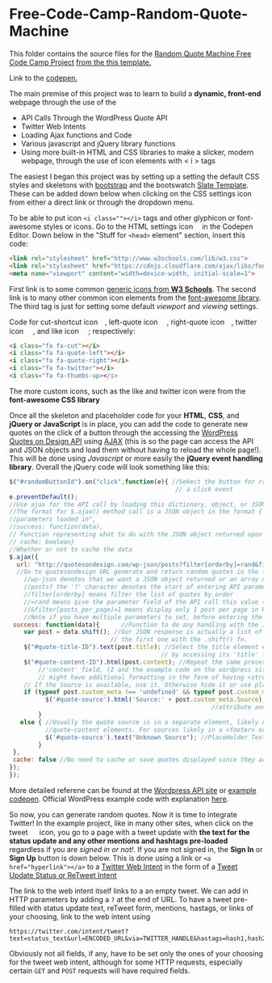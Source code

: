 # Free-Code-Camp-Random-Quote-Machine
This folder contains the source files for the <a href="https://www.freecodecamp.com/challenges/build-a-random-quote-machine">Random Quote Machine Free Code Camp Project</a> <a href="https://codepen.io/FreeCodeCamp/full/ONjoLe/">from the this template.</a>

Link to the <a href="http://codepen.io/joshpas4991/full/JbqXwp/">codepen.</a>

The main premise of this project was to learn to build a <strong>dynamic, front-end</strong> webpage through the use of the
<ul>
<li>API Calls Through the WordPress Quote API</li>
<li>Twitter Web Intents</li>
<li>Loading Ajax functions and Code</li>
<li>Various javascript and jQuery library functions</li>
<li>Using more built-in HTML and CSS libraries to make a slicker, modern webpage, through the use of icon elements with &lt i &gt  tags</li> 
</ul>

The easiest I began this project was by setting up a setting the default CSS styles and skeletons with <a href="http://getbootstrap.com/css/">bootstrap</a> and the bootswatch <a href="https://bootswatch.com/slate/">Slate Template</a>. These can be added down below when clicking on the CSS settings icon <img src="http://image.flaticon.com/icons/svg/17/17214.svg" width="10" height="10"> from either a direct link or through the dropdown menu.

To be able to put icon `<i class=""></i>` tags and other glyphicon or font-awesome styles or icons. Go to the HTML settings icon <img src="http://image.flaticon.com/icons/svg/17/17214.svg" width="10" height="10"> in the Codepen Editor. Down below in the "Stuff for `<head>` element" section, insert this code:
```html
<link rel="stylesheet" href="http://www.w3schools.com/lib/w3.css">
<link rel="stylesheet" href="https://cdnjs.cloudflare.com/ajax/libs/font-awesome/4.7.0/css/font-awesome.min.css">
<meta name="viewport" content="width=device-width, initial-scale=1">
```
First link is to some common <a href="http://www.w3schools.com/icons/">generic icons from <strong>W3 Schools</strong></a>.
The second link is to many other common icon elements from the <a href="http://fontawesome.io/icons/">font-awesome library</a>.
The third tag is just for setting some default <em>viewport</em> and <em>viewing</em> settings.

Code for cut-shortcut icon <img src="https://cdn3.iconfinder.com/data/icons/google-material-design-icons/48/ic_content_cut_48px-128.png" height="10" width="10">, left-quote icon <img src="https://image.freepik.com/free-icon/quote-left_318-42188.jpg" height="10" width="10"> , right-quote icon <img src="https://upload.wikimedia.org/wikipedia/commons/thumb/f/fc/Quote_right_font_awesome.svg/512px-Quote_right_font_awesome.svg.png" height="10" width="10">, twitter icon <img src="https://cdn1.iconfinder.com/data/icons/logotypes/32/twitter-128.png" height="15" width="15">, and like icon <img src="https://d30y9cdsu7xlg0.cloudfront.net/png/70801-200.png" height="15" width="15">; respectively:
```html
<i class="fa fa-cut"></i>
<i class="fa fa-quote-left"></i>
<i class="fa fa-quote-right"></i>
<i class="fa fa-twitter"></i>
<i class="fa fa-thumbs-up></i>
```
The more custom icons, such as the like and twitter icon were from the <strong>font-awesome CSS library</strong>

Once all the skeleton and placeholder code for your <strong>HTML</strong>, <strong>CSS</strong>, and <strong>jQuery or JavaScript</strong> is in place, you can add the code to generate new quotes on the click of a button through the accessing the <a href="https://quotesondesign.com/api-v4-0/">WordPress Quotes on Design API</a> using <a href="http://www.w3schools.com/jquery/jquery_ref_ajax.asp">AJAX</a> (this is so the page can access the API and JSON objects and load them without having to reload the whole page!). This will be done using <em>Javascript</em> or more easily the <strong>jQuery event handling library</strong>. Overall the jQuery code will look something like this:
```javascript
$("#randomButtonId").on("click",function(e){ //Sekect the button for random quotes by its UNIQUE id attribute and activate this function 
                                              // a click event
e.preventDefault();
//Use ajax for the API call by loading this dictionary, object, or JSON object into its parameters
//The format for $.ajax() method call is a JSON object in the format { url: "a string representing the HTTP API request with all needed
//parameters loaded in", 
//success: function(data),
// Function representing what to do with the JSON object returned upon a successful HTTP API Query
// cache: boolean}
//Whether or not to cache the data
$.ajax({
  url: "http://quotesondesign.com/wp-json/posts?filter[orderby]=rand&filter[posts_per_page]=1",
  //Go to quotesondesign URL generate and return random quotes in the form of a JSON object(s).
    //wp-json denotes that we want a JSON object returned or an array of them
    //posts? the '?' character denotes the start of entering API parameters in our API function call
    //filter[orderby] means filter the list of quotes by order
    //=rand means give the parameter field of the API call this value (in this case, 'order' the quotes 'randomly')
    //&filter[posts_per_page]=1 means display only 1 post per page in HTTP response, 
    //Note if you have multiple parameters to set, before entering the next field to set, precede it with a '&' character
 success: function(data){      //Function to do any handling with the JSON object returned as a response
    var post = data.shift(); //Our JSON response is actually a list of quote JSON objects so if they are always generated at random just
                            // the first one with the .shift() fn.
    $("#quote-title-ID").text(post.title); //Select the title element either an <h1> element or its own <div> and set it to post's title
                                          // by accessing its 'title' field
    $("#quote-content-ID").html(post.content); //Repeat the same process for the element (either a <p> or <div> element) through post's
        //'content' field, (I and the example code on the wordpress site use the .html() element rather than .text() because the quote 
        // might have additional formatting in the form of having <strong>, <em> or other formatting tags.
    // If the Source is available, use it. Otherwise hide it or use placeholder text
    if (typeof post.custom_meta !== 'undefined' && typeof post.custom_meta.Source !== 'undefined') {
          $('#quote-source').html('Source:' + post.custom_meta.Source); //Get element where the quote-source is to be placed by its id
                                                        //attribute and set it to the post's source field
        } 
   else { //Usually the quote source is in a separate element, likely nested in the same block that has the quote-title and 
          //quote-content elements. For sources likely in a <footer> or <cite> element
          $('#quote-source').text("Unknown Source"); //PlaceHolder Text
        }
 },
 cache: false //No need to cache or save quotes displayed since they are to be changed at random anyway
});
});
```
More detailed referene can be found at the <a href="http://v2.wp-api.org/">Wordpress API site</a> or <a href="http://codepen.io/chriscoyier/pen/MwaXpq">example codepen</a>. Official WordPress example code with explanation <a href="https://quotesondesign.com/api-v4-0/ ">here</a>.

So now, you can generate random quotes. Now it is time to integrate Twitter!
In the example project, like in many other sites, when click on the tweet <img src="https://cdn1.iconfinder.com/data/icons/logotypes/32/twitter-128.png" height="15" width="15"> icon, you go to a page with a tweet update with <strong>the text for the status update and any other mentions and hashtags pre-loaded</strong> regardless if you are <em>signed in or not!</em>. If you are not signed in, the <strong>Sign In</strong> or <strong>Sign Up</strong> button is down below. This is done using a link or `<a href="hyperlink"></a>` to a <a href="https://dev.twitter.com/web/intents">Twitter Web Intent</a> in the form of a <a href="https://dev.twitter.com/web/tweet-button/web-intent">Tweet Update Status or ReTweet Intent</a> 

The link to the web intent itself links to a an empty tweet. We can add in HTTP parameters by adding a `?` at the end of URL. To have a tweet pre-filled with status update text, reTweet form, mentions, hastags, or links of your choosing, link to the web intent using
```
https://twitter.com/intent/tweet?text=status_text&url=ENCODED_URL&via=TWITTER_HANDLE&hastags=hash1,hash2,hash3,etc&in_reply_to=TWEET_ID&related=COMMA_SEPARATED_LIST_OF_TWITTER_USERNAMES_RELATED
```
Obviously not all fields, if any, have to be set only the ones of your choosing for the tweet web intent, although for some HTTP requests, especially certain `GET` and `POST` requests will have required fields.
